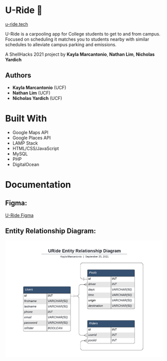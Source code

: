 # U-Ride 🚗
[u-ride.tech](u-ride.tech)

U-Ride is a carpooling app for College students to get to and from campus.
Focused on scheduling it matches you to students nearby with similar schedules to alleviate campus parking and emissions.

A ShellHacks 2021 project by **Kayla Marcantonio**, **Nathan Lim**, **Nicholas Yardich**
## Authors

- **Kayla Marcantonio** (UCF)
- **Nathan Lim** (UCF)
- **Nicholas Yardich** (UCF)
# Built With
- Google Maps API
- Google Places API
- LAMP Stack
- HTML/CSS/JavaScript
- MySQL
- PHP
- DigitalOcean

# Documentation

## Figma:
[U-Ride Figma](https://www.figma.com/file/3rOT2atuk4ah9Wa5IDjHkw/URide?node-id=30%3A27)

## Entity Relationship Diagram:
![URide ERD.png](./Documentation/URide-ERD.png)